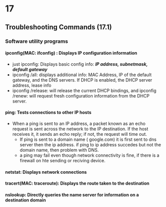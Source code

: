 # 17
## Troubleshooting Commands (17.1)
### Software utility programs

#### ipconfig(MAC: ifconfig) : Displays IP configuration information
  - just ipconfig: Displays basic config info: ***IP address, subnetmask, default gateway***
  - ipconfig /all: displays additional info: MAC Address, IP of the default gateway, and the DNS servers. If DHCP is enabled, the DHCP server address, lease info
  - ipconfig /release: will release the current DHCP bindings, and ipconfig /renew: will request fresh configuration information from the DHCP server.
#### ping: Tests connections to other IP hosts
- When a ping is sent to an IP address, a packet known as an echo request is sent across the network to the IP destination. If the host receives it, it sends an echo reply; if not, the request will time out.
  - If ping is sent to a domain name ( google.com) it is first sent to dns server then the ip address. if ping to ip address succedes but not the domain name, then problem with DNS.
  - a ping may fail even though network connectivity is fine, if there is a firewall on hte sending or reciving device.
  
#### netstat: Displays network connections

#### tracert(MAC: traceroute): Displays the route taken to the destination

#### nslookup: Directly queries the name server for information on a destination domain
